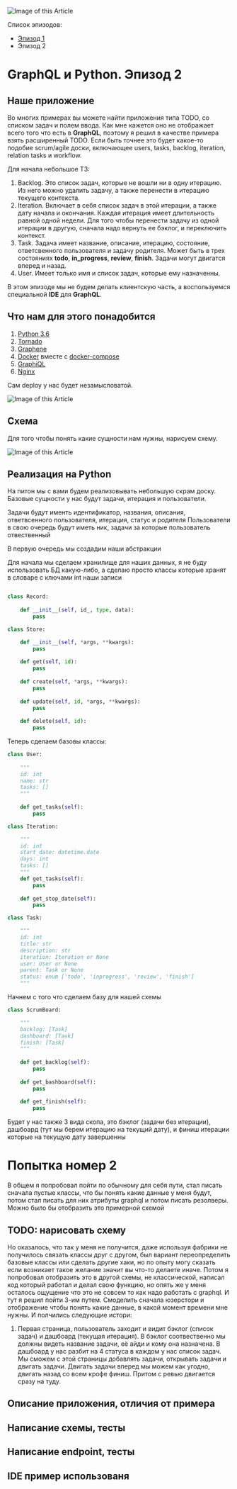 ![Image of this Article](https://raw.githubusercontent.com/totaki/graphql-learn/develop/articles/main.png)

Список эпизодов:
* [Эпизод 1](https://github.com/totaki/graphql-learn/tree/develop/articles/ru/episode-1/README.md)
* Эпизод 2

# GraphQL и Python. Эпизод 2

## Наше приложение
Во многих примерах вы можете найти приложения типа TODO, со списком задач и полем ввода. Как мне кажется оно не отображает
всего того что есть в **GraphQL**, поэтому я решил в качестве примера взять расширенный TODO. Если быть точнее это будет 
какое-то подобие scrum/agile доски, включающее users, tasks, backlog, iteration, relation tasks и workflow.

Для начала небольшое ТЗ:
1. Backlog. Это список задач, которые не вошли ни в одну итерацию. Из него можно удалить задачу, а также перенести в итерацию
текущего контекста.
2. Iteration. Включает в себя список задач в этой итерации, а также дату начала и окончания. Каждая итерация имеет длительность
равной одной недели. Для того чтобы перенести задачу из одной итерации в другую, сначала надо вернуть ее бэклог, и переключить
контекст.
3. Task. Задача имеет название, описание, итерацию, состояние, ответсвенного пользователя и задачу родителя. Может быть
в трех состояниях **todo**, **in_progress**, **review**, **finish**. Задачи могут двигатся вперед и назад.
4. User. Имеет только имя и список задач, которые ему назначенны.

В этом эпизоде мы не будем делать клиентскую часть, а воспользуемся специальной **IDE** для **GraphQL**.

## Что нам для этого понадобится
1. [Python 3.6](https://www.python.org/downloads/)
2. [Tornado](http://www.tornadoweb.org/en/stable/)
3. [Graphene](http://graphene-python.org/)
4. [Docker](https://www.docker.com/) вместе с [docker-compose](https://docs.docker.com/compose/)
5. [GraphiQL](https://github.com/graphql/graphiql)
6. [Nginx](https://nginx.ru/ru/)

Сам deploy у нас будет незамысловатой.

![Image of this Article](https://raw.githubusercontent.com/totaki/graphql-learn/develop/articles/deploy_full_width.png)


## Cхема
Для того чтобы понять какие сущности нам нужны, нарисуем схему.

![Image of this Article](https://raw.githubusercontent.com/totaki/graphql-learn/develop/articles/sheme.png)


## Реализация на Python
На питон мы с вами будем реализовывать небольшую скрам доску. Базовые сущности у нас будут задачи, итерация и пользователи.

Задачи будут именть идентификатор, названия, описания, ответвсенного пользователя, итерация, статус и родителя
Пользователи в свою очередь будут иметь ник, задачи за которые пользователь отвественный

В первую очередь мы создадим наши абстракции 

Для начала мы сделаем хранилище для наших данных, я не буду использовать БД какую-либо, а сделаю просто классы которые
хранят в словаре с ключами int наши записи  


```python

class Record:
    
    def __init__(self, id_, type, data):
        pass

class Store:

    def __init__(self, *args, **kwargs):
        pass
       
    def get(self, id):
        pass
    
    def create(self, *args, **kwargs):
        pass
    
    def update(self, id, *args, **kwargs):
        pass
    
    def delete(self, id):
        pass
```

Теперь сделаем базовы классы:

```python
class User:
    
    """
    id: int
    name: str
    tasks: []
    """
    
    def get_tasks(self):
        pass
```

```python
class Iteration:

    """
    id: int
    start_date: datetime.date
    days: int
    tasks: []
    """
    def get_tasks(self):
        pass
    
    def get_stop_date(self):
        pass
```

```python
class Task:

    """
    id: int
    title: str
    description: str
    iteration: Iteration or None
    user: User or None
    parent: Task or None
    status: enum ['todo', 'inprogress', 'review', 'finish']
    """
```

Начнем с того что сделаем базу для нашей схемы
```python
class ScrumBoard:

    """
    backlog: [Task]
    dashboard: [Task]
    finish: [Task]
    """
    
    def get_backlog(self):
        pass
    
    def get_bashboard(self):
        pass
    
    def get_finish(self):
        pass
```

Будет у нас также 3 вида скопа, это бэклог (задачи без итерации), дашбоард (тут мы берем итерацию на текущий дату),
и финиш итерации которые на текущую дату завершенны


#  Попытка номер 2

В общем я попробовал пойти по обычному для себя пути, стал писать сначала пустые классы, что бы понять какие данные у меня
будут, потом стал писать для них атрибуты graphql и потом писать резолверы. Можно было бы отобразить это примерной схемой
## TODO: нарисовать схему
Но оказалось, что так у меня не получится, даже используя фабрики не получилось связать классы друг с другом, был вариант
переопределить базовые классы или сделать другие хаки, но по опыту могу сказать если возникает такое желание значит вы 
что-то делаете иначе. Потом я попробовал отобразить это в другой схемы, не классической, написал код который работал и делал
свою функцию, но опять же у меня осталось ощущение что это не совсем то как надо работать с graphql. И тут я решил пойти
3-им путем. Смоделить сначала юзерстори и отображение чтобы понять какие данные, в какой момент времени мне нужны.
И полчились следующие истори:

1. Первая страница, пользователь заходит и видит бэклог (список задач) и дашбоард (текущая итерация). В бэклог соотвественно мы должны видеть название задачи, её айди
и кому она назначена. В дашбоард у нас разбит на 4 статуса в каждом у нас список задач. Мы сможем с этой страницы добавлять 
задачи, открывать задачи и двигать задачи. Двигать задачи вперед мы можем как угодно, двигать назад со всем крофе финиш.
Притом с ревью двигается сразу на туду.
 
## Описание приложения, отличия от примера
## Написание схемы, тесты
## Написание endpoint, тесты
## IDE пример использованя


